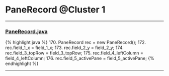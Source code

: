 # PaneRecord @Cluster 1

***

### [PaneRecord.java](https://searchcode.com/codesearch/view/15642391/)
{% highlight java %}
170. PaneRecord rec = new PaneRecord();
172. rec.field_1_x = field_1_x;
173. rec.field_2_y = field_2_y;
174. rec.field_3_topRow = field_3_topRow;
175. rec.field_4_leftColumn = field_4_leftColumn;
176. rec.field_5_activePane = field_5_activePane;
{% endhighlight %}

***

